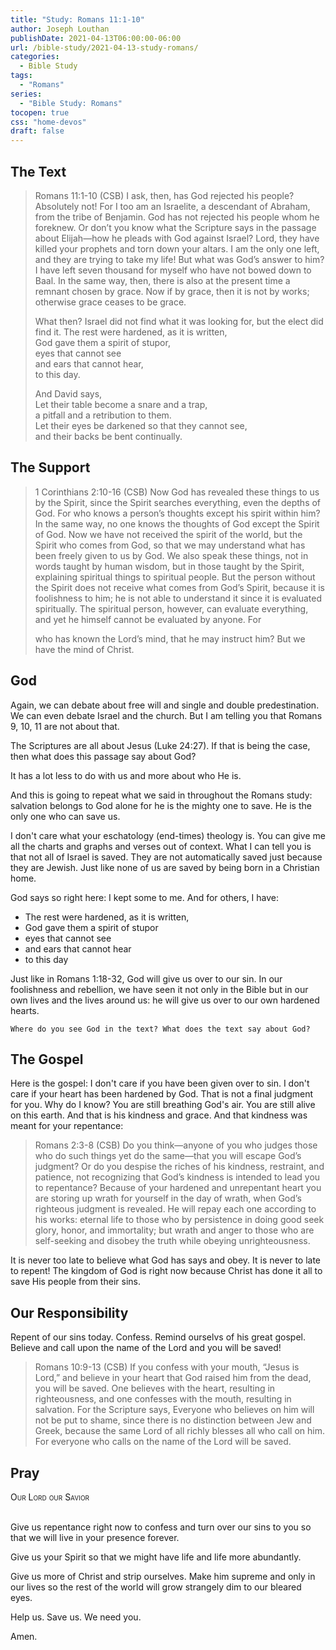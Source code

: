 ```yaml
---
title: "Study: Romans 11:1-10"
author: Joseph Louthan
publishDate: 2021-04-13T06:00:00-06:00
url: /bible-study/2021-04-13-study-romans/
categories:
  - Bible Study
tags:
  - "Romans"
series:
  - "Bible Study: Romans"
tocopen: true
css: "home-devos"
draft: false
---
```

## The Text

>Romans 11:1-10 (CSB) I ask, then, has God rejected his people? Absolutely not! For I too am an Israelite, a descendant of Abraham, from the tribe of Benjamin. God has not rejected his people whom he foreknew. Or don’t you know what the Scripture says in the passage about Elijah—how he pleads with God against Israel? Lord, they have killed your prophets and torn down your altars. I am the only one left, and they are trying to take my life! But what was God’s answer to him? I have left seven thousand for myself who have not bowed down to Baal. In the same way, then, there is also at the present time a remnant chosen by grace. Now if by grace, then it is not by works; otherwise grace ceases to be grace.
>
>What then? Israel did not find what it was looking for, but the elect did find it. The rest were hardened, as it is written,  
>God gave them a spirit of stupor,  
>eyes that cannot see  
>and ears that cannot hear,  
>to this day.
>
>And David says,  
>Let their table become a snare and a trap,  
>a pitfall and a retribution to them.  
>Let their eyes be darkened so that they cannot see,  
>and their backs be bent continually.

## The Support

>1 Corinthians 2:10-16 (CSB) Now God has revealed these things to us by the Spirit, since the Spirit searches everything, even the depths of God. For who knows a person’s thoughts except his spirit within him? In the same way, no one knows the thoughts of God except the Spirit of God. Now we have not received the spirit of the world, but the Spirit who comes from God, so that we may understand what has been freely given to us by God. We also speak these things, not in words taught by human wisdom, but in those taught by the Spirit, explaining spiritual things to spiritual people. But the person without the Spirit does not receive what comes from God’s Spirit, because it is foolishness to him; he is not able to understand it since it is evaluated spiritually. The spiritual person, however, can evaluate everything, and yet he himself cannot be evaluated by anyone. For
>
>who has known the Lord’s mind,
>that he may instruct him?
>But we have the mind of Christ.

## God

Again, we can debate about free will and single and double predestination. We can even debate Israel and the church. But I am telling you that Romans 9, 10, 11 are not about that.

The Scriptures are all about Jesus (Luke 24:27). If that is being the case, then what does this passage say about God?

It has a lot less to do with us and more about who He is.

And this is going to repeat what we said in throughout the Romans study: salvation belongs to God alone for he is the mighty one to save. He is the only one who can save us.

I don't care what your eschatology (end-times) theology is. You can give me all the charts and graphs and verses out of context. What I can tell you is that not all of Israel is saved. They are not automatically saved just because they are Jewish. Just like none of us are saved by being born in a Christian home.

God says so right here: I kept some to me. And for others, I have:

- The rest were hardened, as it is written,  
- God gave them a spirit of stupor
- eyes that cannot see
- and ears that cannot hear
- to this day

Just like in Romans 1:18-32, God will give us over to our sin. In our foolishness and rebellion, we have seen it not only in the Bible but in our own lives and the lives around us: he will give us over to our own hardened hearts.

`Where do you see God in the text? What does the text say about God?`

## The Gospel

Here is the gospel: I don't care if you have been given over to sin. I don't care if your heart has been hardened by God. That is not a final judgment for you. Why do I know? You are still breathing God's air. You are still alive on this earth. And that is his kindness and grace. And that kindness was meant for your repentance:

>Romans 2:3-8 (CSB) Do you think—anyone of you who judges those who do such things yet do the same—that you will escape God’s judgment? Or do you despise the riches of his kindness, restraint, and patience, not recognizing that God’s kindness is intended to lead you to repentance? Because of your hardened and unrepentant heart you are storing up wrath for yourself in the day of wrath, when God’s righteous judgment is revealed. He will repay each one according to his works: eternal life to those who by persistence in doing good seek glory, honor, and immortality; but wrath and anger to those who are self-seeking and disobey the truth while obeying unrighteousness.

It is never too late to believe what God has says and obey. It is never to late to repent! The kingdom of God is right now because Christ has done it all to save His people from their sins.

## Our Responsibility

Repent of our sins today. Confess. Remind ourselvs of his great gospel. Believe and call upon the name of the Lord and you will be saved!

>Romans 10:9-13 (CSB) If you confess with your mouth, “Jesus is Lord,” and believe in your heart that God raised him from the dead, you will be saved. One believes with the heart, resulting in righteousness, and one confesses with the mouth, resulting in salvation. For the Scripture says, Everyone who believes on him will not be put to shame, since there is no distinction between Jew and Greek, because the same Lord of all richly blesses all who call on him. For everyone who calls on the name of the Lord will be saved.

## Pray

<div style="font-variant: small-caps;">
Our Lord our Savior
</div>
&nbsp;

Give us repentance right now to confess and turn over our sins to you so that we will live in your presence forever.

Give us your Spirit so that we might have life and life more abundantly.

Give us more of Christ and strip ourselves. Make him supreme and only in our lives so the rest of the world will grow strangely dim to our bleared eyes.

Help us. Save us. We need you.

Amen.